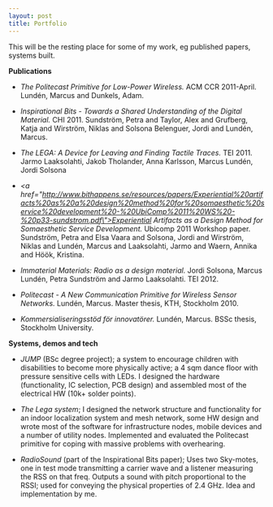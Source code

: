 ```yaml
---
layout: post
title: Portfolio
---
```


This will be the resting place for some of my work, eg published papers, systems built.


<strong>Publications</strong>
* *The Politecast Primitive for Low-Power Wireless.* ACM CCR 2011-April. Lundén, Marcus and Dunkels, Adam.

* *Inspirational Bits - Towards a Shared Understanding of the Digital Material.* CHI 2011. Sundström, Petra and Taylor, Alex and Grufberg, Katja and Wirström, Niklas and Solsona Belenguer, Jordi and Lundén, Marcus.

* *The LEGA: A Device for Leaving and Finding Tactile Traces.* TEI 2011. Jarmo Laaksolahti, Jakob Tholander, Anna Karlsson, Marcus Lundén, Jordi Solsona

* *<a href=\"http://www.bithappens.se/resources/papers/Experiential%20artifacts%20as%20a%20design%20method%20for%20somaesthetic%20service%20development%20-%20UbiComp%2011%20WS%20-%20p33-sundstrom.pdf\">Experiential Artifacts as a Design Method for Somaesthetic Service Development.</a>* Ubicomp 2011 Workshop paper. Sundström, Petra and Elsa Vaara and Solsona, Jordi and Wirström, Niklas and Lundén, Marcus and Laaksolahti, Jarmo and Waern, Annika and Höök, Kristina.

* *Immaterial Materials: Radio as a design material.* Jordi Solsona, Marcus Lundén, Petra Sundström and Jarmo Laaksolahti. TEI 2012.

* *Politecast - A New Communication Primitive for Wireless Sensor Networks.* Lundén, Marcus. Master thesis, KTH, Stockholm 2010.

* *Kommersialiseringsstöd för innovatörer.* Lundén, Marcus. BSSc thesis, Stockholm University.


<strong>Systems, demos and tech</strong>
* *JUMP* (BSc degree project); a system to encourage children with disabilities to become more physically active; a 4 sqm dance floor with pressure sensitive cells with LEDs. I designed the hardware (functionality, IC selection, PCB design) and assembled most of the electrical HW (10k+ solder points).

* *The Lega system*; I designed the network structure and functionality for an indoor localization system and mesh network, some HW design and wrote most of the software for infrastructure nodes, mobile devices and a number of utility nodes. Implemented and evaluated the Politecast primitive for coping with massive problems with overhearing.

* *RadioSound* (part of the Inspirational Bits paper); Uses two Sky-motes, one in test mode transmitting a carrier wave and a listener measuring the RSS on that freq. Outputs a sound with pitch proportional to the RSSI; used for conveying the physical properties of 2.4 GHz. Idea and implementation by me.



